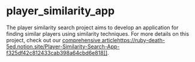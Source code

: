 # player_similarity_app

The player similarity search project aims to develop an application for finding similar players using similarity techniques. For more details on this project, check out our [comprehensive article]([[https://ruby-death-5ed.notion.site/Player-Similarity-Search-App-f325df42c812433cab398a64cbd6e818)https://ruby-death-5ed.notion.site/Player-Similarity-Search-App-f325df42c812433cab398a64cbd6e818]].
